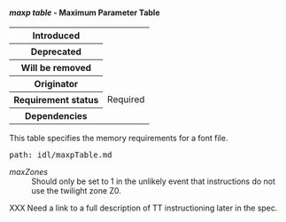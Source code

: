 <h4 id="maxp"><dfn>maxp table</dfn> - Maximum Parameter Table</h4>

<table>
    <tr><th>Introduced</th> <td> </td> </tr>
    <tr><th>Deprecated</th> <td> </td> </tr>
    <tr><th>Will be removed</th> <td> </td> </tr>
    <tr><th>Originator</th> <td> </td> </tr>
    <tr><th>Requirement status</th> <td> Required</td> </tr>
    <tr><th>Dependencies</th> <td> </td> </tr>
</table>

This table specifies the memory requirements for a font file.

<pre class=include>path: idl/maxpTable.md</pre>

<dl dfn-type=attribute dfn-for=maxpTableTT>
  <dt><dfn>maxZones</dfn></dt>
  <dd>Should only be set to 1 in the unlikely event that instructions do not use the twilight zone Z0.</dd>
</dl>

XXX Need a link to a full description of TT instructioning later in the spec.
